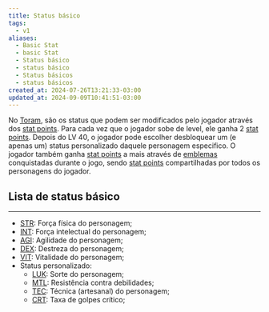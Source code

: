 ```yaml
---
title: Status básico
tags:
  - v1
aliases:
  - Basic Stat
  - basic Stat
  - Status básico
  - status básico
  - Status básicos
  - status básicos
created_at: 2024-07-26T13:21:33-03:00
updated_at: 2024-09-09T10:41:51-03:00
---
```


No [Toram](../../../../atomos/2024/07/26/Toram.md), são os status que podem ser modificados pelo jogador através dos [stat points](../../../../ideias/2024/07/09/Toram_stat%20points.md). Para cada vez que o jogador sobe de level, ele ganha 2 [stat points](../../../../ideias/2024/07/09/Toram_stat%20points.md). Depois do LV 40, o jogador pode escolher desbloquear um (e apenas um) status personalizado daquele personagem especifico. O jogador também ganha [stat points](../../../../ideias/2024/07/09/Toram_stat%20points.md) a mais através de [emblemas](../../../../ideias/2024/07/09/Toram_emblemas.md) conquistadas durante o jogo, sendo [stat points](../../../../ideias/2024/07/09/Toram_stat%20points.md) compartilhadas por todos os personagens do jogador.
## Lista de status básico
---
- [STR](../09/Toram_STR.md): Força física do personagem;
- [INT](../09/Toram_INT.md): Força intelectual do personagem;
- [AGI](../../../../ideias/2024/07/09/Toram_AGI.md): Agilidade do personagem; 
- [DEX](../../../../ideias/2024/07/09/Toram_DEX.md): Destreza do personagem; 
- [VIT](../../../../ideias/2024/07/09/Toram_VIT.md): Vitalidade do personagem;
- Status personalizado:
	- [LUK](../../../../ideias/2024/07/09/Toram_LUK.md): Sorte do personagem;
	- [MTL](../../../../ideias/2024/07/09/Toram_MTL.md): Resistência contra debilidades;
	- [TEC](../../../../ideias/2024/07/09/Toram_TEC.md): Técnica (artesanal) do personagem;
	- [CRT](../../../../ideias/2024/07/09/Toram_CRT.md): Taxa de golpes crítico;